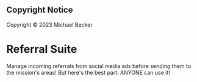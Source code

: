 ## Copyright Notice
Copyright © 2023 Michael Becker

# Referral Suite

Manage incoming referrals from social media ads before sending them to the mission's areas! But here's the best part: ANYONE can use it!

